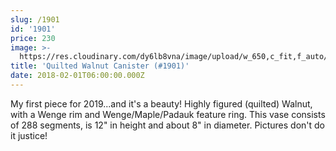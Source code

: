 ```yaml
---
slug: /1901
id: '1901'
price: 230
image: >-
  https://res.cloudinary.com/dy6lb8vna/image/upload/w_650,c_fit,f_auto/v1/GB%20Bowlworks%20Gallery/DSC_3211a.jpg
title: 'Quilted Walnut Canister (#1901)'
date: 2018-02-01T06:00:00.000Z
---
```

My first piece for 2019...and it's a beauty!  Highly figured (quilted) Walnut, with a Wenge rim and Wenge/Maple/Padauk feature ring.  This vase consists of 288 segments, is 12" in height and about 8" in diameter.  Pictures don't do it justice!
